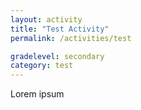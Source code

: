 ```yaml
---
layout: activity
title: "Test Activity"
permalink: /activities/test

gradelevel: secondary
category: test
---
```


Lorem ipsum
